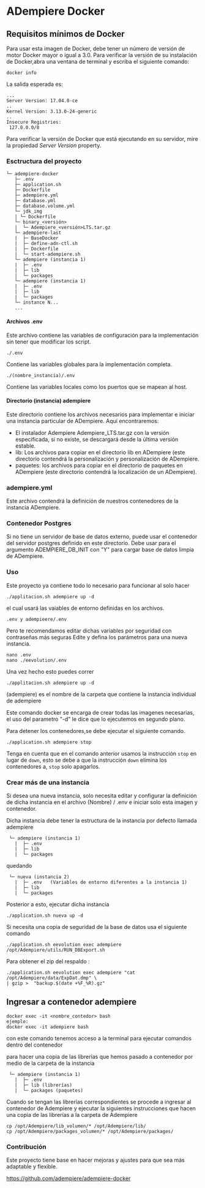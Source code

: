 # ADempiere Docker

## Requisitos mínimos de Docker

Para usar esta imagen de Docker, debe tener un número de versión de motor Docker mayor
o igual a 3.0.
Para verificar la versión de su instalación de Docker,abra una ventana de terminal y escriba el
siguiente comando:

```
docker info
```

La salida esperada es:

```
...
Server Version: 17.04.0-ce
..
Kernel Version: 3.13.0-24-generic
..
Insecure Registries:
 127.0.0.0/8
```

Para verificar la versión de Docker que está ejecutando en su servidor, mire la propiedad _Server Version_ property.


### Esctructura del proyecto

```
└─ adempiere-docker
   ├─ .env
   ├─ application.sh
   ├─ Dockerfile    
   ├─ adempiere.yml
   ├─ database.yml
   ├─ database.volume.yml
   └─ jdk_img
   | └─ Dockerfile
   └─ binary_<versión>
   |  └─ Adempiere_<versión>LTS.tar.gz
   └─ adempiere-last
   |  ├─ BaseDocker   
   |  ├─ define-adn-ctl.sh
   |  ├─ Dockerfile
   |  └─ start-adempiere.sh
   └─ adempiere (instancia 1)
   |  ├─ .env   
   |  ├─ lib
   |  └─ packages
   └─ adempiere (instancia 1)
   |  ├─ .env   
   |  ├─ lib
   |  └─ packages
   └─ instance N...
   ...
```
#### Archivos .env 

Este archivo contiene las variables de configuración para la implementación sin tener que modificar los script.
```
./.env
```
Contiene las variables globales para la implementación completa.

```
./(nombre_instancia)/.env
```
Contiene las variables locales como los puertos que se mapean al host.


#### Directorio (instancia) adempiere

Este directorio contiene los archivos necesarios para implementar e iniciar una instancia particular de ADempiere.
Aquí encontraremos:
* El instalador Adempiere Adempiere_LTS.tar.gz con la versión especificada, si no existe, se descargará desde la última versión estable.
* lib: Los archivos para copiar en el directorio lib en ADempiere (este directorio contendrá la personalización y personalización de ADempiere.
* paquetes: los archivos para copiar en el directorio de paquetes en ADempiere (este directorio contendrá la localización de un ADempiere).



### adempiere.yml

Este archivo contendrá la definición de nuestros contenedores de la instancia ADempiere.

### Contenedor Postgres 
Si no tiene un servidor de base de datos externo, puede usar el contenedor del servidor postgres definido en este directorio. Debe usar para el argumento ADEMPIERE_DB_INIT con "Y" para cargar base de datos limpia de ADempiere.

### Uso

Este proyecto ya contiene todo lo necesario para funcionar al solo hacer
```
./applitacion.sh adempiere up -d
```
el cual usará las vaiables de entorno definidas en los archivos.
```
.env y adempieere/.env
```
Pero te recomendamos editar dichas variables por seguridad con contraseñas más seguras 
Edite y defina los parámetros para una nueva instancia.

```
nano .env 
nano ./eevolution/.env
```

Una vez hecho esto puedes correr 
```
./applitacion.sh adempiere up -d
```
(adempiere) es el nombre de la carpeta que contiene la instancia individual de adempiere


Este comando docker se encarga de crear todas las imagenes necesarias, el uso del parametro "-d" le dice que lo ejecutemos en segundo plano. 


Para detener los contenedores,se debe  ejecutar el siguiente comando.
```
./application.sh adempiere stop
```

Tenga en cuenta que en el comando anterior usamos la instrucción ```stop``` en lugar de ```down```, esto se debe a que la instrucción ```down``` elimina los contenedores a, ```stop``` solo apagarlos.


### Crear más de una instancia 

Si desea una nueva instancia, solo necesita editar y configurar la definición de dicha instancia en el archivo (Nombre) / .env e iniciar solo esta imagen y contenedor.

Dicha instancia debe tener la estructura de la instancia por defecto llamada adempiere
```
 └─ adempiere (instancia 1)
   |  ├─ .env   
   |  ├─ lib
   |  └─ packages
```

quedando

```
 └─ nueva (instancia 2)
   |  ├─ .env   (Variables de entorno diferentes a la instancia 1)
   |  ├─ lib
   |  └─ packages
```

Posterior a esto, ejecutar dicha instancia

```
./application.sh nueva up -d 
```


Si necesita una copia de seguridad de la base de datos usa el siguiente comando


```
./application.sh eevolution exec adempiere /opt/Adempiere/utils/RUN_DBExport.sh

```

Para obtener el zip del respaldo :

```
./application.sh eevolution exec adempiere "cat /opt/Adempiere/data/ExpDat.dmp" \ 
| gzip >  "backup.$(date +%F_%R).gz"
```

## Ingresar a contenedor adempiere 

```
docker exec -it <nombre_contedor> bash
ejemplo:
docker exec -it adempiere bash
```
con este comando tenemos acceso a la terminal para ejecutar comandos dentro del contenedor

para hacer una copia de las librerías que hemos pasado a contenedor  por medio de la carpeta
de la instancia 

```
 └─ adempiere (instancia 1)
   |  ├─ .env   
   |  ├─ lib (librerías)
   |  └─ packages (paquetes)
```
Cuando se tengan las librerías correspondientes se procede  a ingresar al contenedor de Adempiere 
y ejecutar la siguientes instrucciones que hacen una copia de las librerías a la carpeta de 
Adempiere

```
cp /opt/Adempiere/lib_volumen/* /opt/Adempiere/lib/
cp /opt/Adempiere/packages_volumen/* /opt/Adempiere/packages/
```

### Contribución

Este proyecto tiene base en hacer mejoras y ajustes para que sea más adaptable y flexible.

https://github.com/adempiere/adempiere-docker
